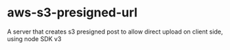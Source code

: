 # aws-s3-presigned-url
 A server that creates s3 presigned post to allow direct upload on client side, using node SDK v3
